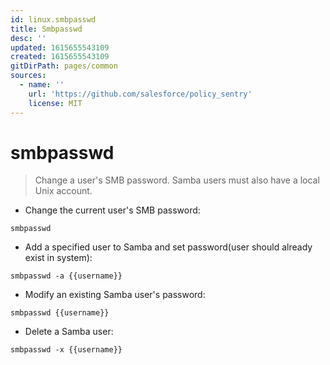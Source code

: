 ```yaml
---
id: linux.smbpasswd
title: Smbpasswd
desc: ''
updated: 1615655543109
created: 1615655543109
gitDirPath: pages/common
sources:
  - name: ''
    url: 'https://github.com/salesforce/policy_sentry'
    license: MIT
---
```

# smbpasswd

> Change a user's SMB password.
> Samba users must also have a local Unix account.

- Change the current user's SMB password:

`smbpasswd`

- Add a specified user to Samba and set password(user should already exist in system):

`smbpasswd -a {{username}}`

- Modify an existing Samba user's password:

`smbpasswd {{username}}`

- Delete a Samba user:

`smbpasswd -x {{username}}`

